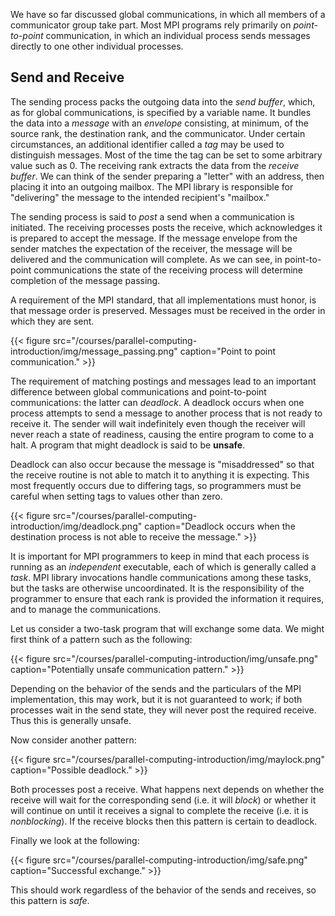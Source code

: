 We have so far discussed global communications, in which all members of a communicator group take part.  Most MPI programs rely primarily on _point-to-point_ communication, in which an individual process sends messages directly to one other individual processes.

## Send and Receive

The sending process packs the outgoing data into the _send buffer_, which, as for global communications, is specified by a variable name.  It bundles the data into a _message_ with an _envelope_ consisting, at minimum, of the source rank, the destination rank, and the communicator.  Under certain circumstances, an additional identifier called a _tag_ may be used to distinguish messages.  Most of the time the tag can be set to some arbitrary value such as $0$. The receiving rank extracts the data from the _receive buffer_.  We can think of the sender preparing a "letter" with an address, then placing it into an outgoing mailbox.  The MPI library is responsible for "delivering" the message to the intended recipient's "mailbox."  

The sending process is said to _post_ a send when a communication is initiated.  The receiving processes posts the receive, which acknowledges it is prepared to accept the message.  If the message envelope from the sender matches the expectation of the receiver, the message will be delivered and the communication will complete.  As we can see, in point-to-point communications the state of the receiving process will determine completion of the message passing.  

A requirement of the MPI standard, that all implementations must honor, is that message order is preserved.  Messages must be received in the order in which they are sent.  

{{< figure src="/courses/parallel-computing-introduction/img/message_passing.png" caption="Point to point communication." >}}

The requirement of matching postings and messages lead to an important difference between global communications and point-to-point communications: the latter can _deadlock_.  A deadlock occurs when one process attempts to send a message to another process that is not ready to receive it.  The sender will wait indefinitely even though the receiver will never reach a state of readiness, causing the entire program to come to a halt.  A program that might deadlock is said to be **unsafe**.

Deadlock can also occur because the message is "misaddressed" so that the receive routine is not able to match it to anything it is expecting.  This most frequently occurs due to differing tags, so programmers must be careful when setting tags to values other than zero.

{{< figure src="/courses/parallel-computing-introduction/img/deadlock.png" caption="Deadlock occurs when the destination process is not able to receive the message."  >}}

It is important for MPI programmers to keep in mind that each process is running as an _independent_ executable, each of which is generally called a _task_.  MPI library invocations handle communications among these tasks, but the tasks are otherwise uncoordinated.  It is the responsibility of the programmer to ensure that each rank is provided the information it requires, and to manage the communications.

Let us consider a two-task program that will exchange some data.  We might first think of a pattern such as the following:

{{< figure src="/courses/parallel-computing-introduction/img/unsafe.png" caption="Potentially unsafe communication pattern." >}}

Depending on the behavior of the sends and the particulars of the MPI implementation, this may work, but it is not guaranteed to work; if both processes wait in the send state, they will never post the required receive.  Thus this is generally unsafe.

Now consider another pattern:

{{< figure src="/courses/parallel-computing-introduction/img/maylock.png" caption="Possible deadlock." >}}

Both processes post a receive. What happens next depends on whether the receive will wait for the corresponding send (i.e. it will _block_) or whether it will continue on until it receives a signal to complete the receive (i.e. it is _nonblocking_).  If the receive blocks then this pattern is certain to deadlock.

Finally we look at the following:

{{< figure src="/courses/parallel-computing-introduction/img/safe.png" caption="Successful exchange." >}}

This should work regardless of the behavior of the sends and receives, so this pattern is _safe_.
